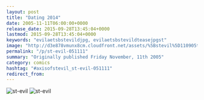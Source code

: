 ```yaml
---
layout: post
title: "Dating 2014"
date: 2005-11-11T06:00:00+0000
release_date: 2015-09-28T13:45:04+0000
lastmod: 2015-09-28T13:45:04+0000
keywords: "evilaetsbstevildjpg, evilaetsbstevildteasejpgst"
image: "http://d3e878vmunx8cm.cloudfront.net/assets/%5Bstevil%5D110905tease.jpg"
permalink: "/p/st-evil-051111"
summary: "Originally published Friday November, 11th 2005"
category: comics
hashtag: "#axisofstevil_st-evil-051111"
redirect_from:
---
```


![st-evil](http://d3e878vmunx8cm.cloudfront.net/assets/%5Bstevil%5D110905tease.jpg)
![st-evil](http://d3e878vmunx8cm.cloudfront.net/assets/%5Bstevil%5D110905.jpg)
